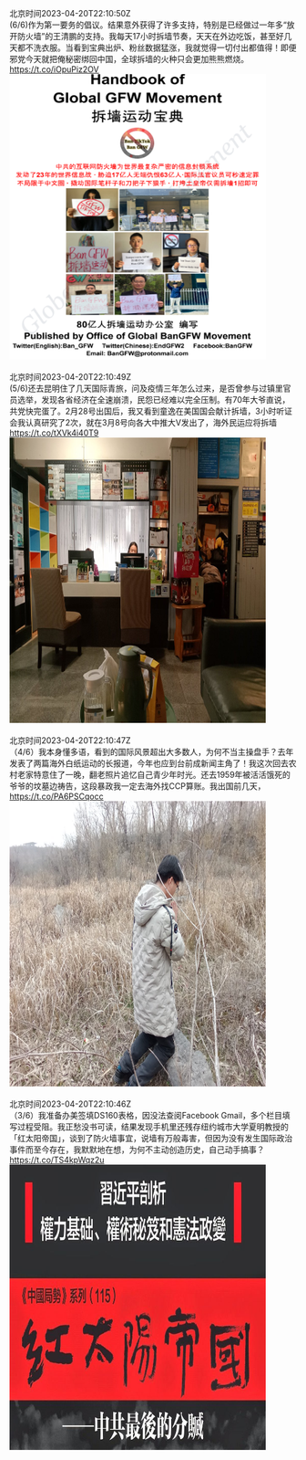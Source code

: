 北京时间2023-04-20T22:10:50Z<br>(6/6)作为第一要务的倡议。结果意外获得了许多支持，特别是已经做过一年多“放开防火墙”的王清鹏的支持。我每天17小时拆墙节奏，天天在外边吃饭，甚至好几天都不洗衣服。当看到宝典出炉、粉丝数据猛涨，我就觉得一切付出都值得！即便邪党今天就把俺秘密绑回中国，全球拆墙的火种只会更加熊熊燃烧。 https://t.co/iOpuPiz2OV<br><img src='/temp/image/2023/v-Month-4/1649053013452161026_0.jpg' width='450' height='500'><br><br>北京时间2023-04-20T22:10:49Z<br>(5/6)还去昆明住了几天国际青旅，问及疫情三年怎么过来，是否曾参与过镇里官员选举，发现各省经济在全速崩溃，民怨已经难以完全压制。有70年大爷直说，共党快完蛋了。2月28号出国后，我又看到童逸在美国国会献计拆墙，3小时听证会我认真研究了2次，就在3月8号向各大中推大V发出了，海外民运应将拆墙 https://t.co/tXVk4i40T9<br><img src='/temp/image/2023/v-Month-4/1649053007303303178_0.jpg' width='450' height='500'><br><br>北京时间2023-04-20T22:10:47Z<br>（4/6）我本身懂多语，看到的国际风景超出大多数人，为何不当主操盘手？去年发表了两篇海外白纸运动的长报道，今年也应到台前成新闻主角了！我这次回去农村老家特意住了一晚，翻老照片追忆自己青少年时光。还去1959年被活活饿死的爷爷的坟墓边祷告，这段暴政我一定去海外找CCP算账。我出国前几天， https://t.co/PA6PSCqocc<br><img src='/temp/image/2023/v-Month-4/1649052999564812289_0.jpg' width='450' height='500'><br><br>北京时间2023-04-20T22:10:46Z<br>（3/6）我准备办美签填DS160表格，因没法查阅Facebook Gmail，多个栏目填写过程受阻。我正愁没书可读，结果发现手机里还残存纽约城市大学夏明教授的「红太阳帝国」，谈到了防火墙事宜，说墙有万般毒害，但因为没有发生国际政治事件而至今存在，我默默地在想，为何不主动创造历史，自己动手搞事？ https://t.co/TS4kpWqz2u<br><img src='/temp/image/2023/v-Month-4/1649052994770718720_0.jpg' width='450' height='500'><br><br>